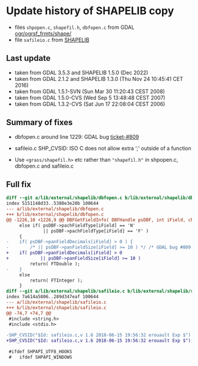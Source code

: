# Update history of SHAPELIB copy

* files `shpopen.c`, `shapefil.h`, `dbfopen.c`
   from GDAL [ogr/ogrsf_frmts/shape/](https://github.com/OSGeo/gdal/tree/master/ogr/ogrsf_frmts/shape)
* file `safileio.c`
   from [SHAPELIB](http://download.osgeo.org/shapelib/)

## Last update

* taken from GDAL 3.5.3 and SHAPELIB 1.5.0 (Dec 2022)
* taken from GDAL 2.1.2 and SHAPELIB 1.3.0 (Thu Nov 24 10:45:41 CET 2016)
* taken from GDAL 1.5.1-SVN (Sun Mar 30 11:20:43 CEST 2008)
* taken from GDAL 1.5.0-CVS (Wed Sep  5 13:48:48 CEST 2007)
* taken from GDAL 1.3.2-CVS (Sat Jun 17 22:08:04 CEST 2006)

## Summary of fixes

* dbfopen.c
   around line 1229: GDAL bug [ticket-#809](http://trac.osgeo.org/gdal/ticket/809)

* safileio.c
   SHP_CVSID: ISO C does not allow extra ‘;’ outside of a function

* Use `<grass/shapefil.h>` etc rather than `"shapefil.h"`
   in shpopen.c, dbfopen.c and safileio.c


## Full fix

```diff
diff --git a/lib/external/shapelib/dbfopen.c b/lib/external/shapelib/dbfopen.c
index 5151148d33..5380e3e20b 100644
--- a/lib/external/shapelib/dbfopen.c
+++ b/lib/external/shapelib/dbfopen.c
@@ -1226,10 +1226,9 @@ DBFGetFieldInfo( DBFHandle psDBF, int iField, char * pszFieldName,
     else if( psDBF->pachFieldType[iField] == 'N'
              || psDBF->pachFieldType[iField] == 'F' )
     {
-    if( psDBF->panFieldDecimals[iField] > 0 ) {
-        /* || psDBF->panFieldSize[iField] >= 10 ) */ /* GDAL bug #809 */
+    if( psDBF->panFieldDecimals[iField] > 0
+            || psDBF->panFieldSize[iField] >= 10 )
         return( FTDouble );
-    }
     else
         return( FTInteger );
     }
diff --git a/lib/external/shapelib/safileio.c b/lib/external/shapelib/safileio.c
index 7a614a5806..289d347eaf 100644
--- a/lib/external/shapelib/safileio.c
+++ b/lib/external/shapelib/safileio.c
@@ -74,7 +74,7 @@
 #include <string.h>
 #include <stdio.h>
 
-SHP_CVSID("$Id: safileio.c,v 1.6 2018-06-15 19:56:32 erouault Exp $")
+SHP_CVSID("$Id: safileio.c,v 1.6 2018-06-15 19:56:32 erouault Exp $");
 
 #ifdef SHPAPI_UTF8_HOOKS
 #   ifdef SHPAPI_WINDOWS

```
